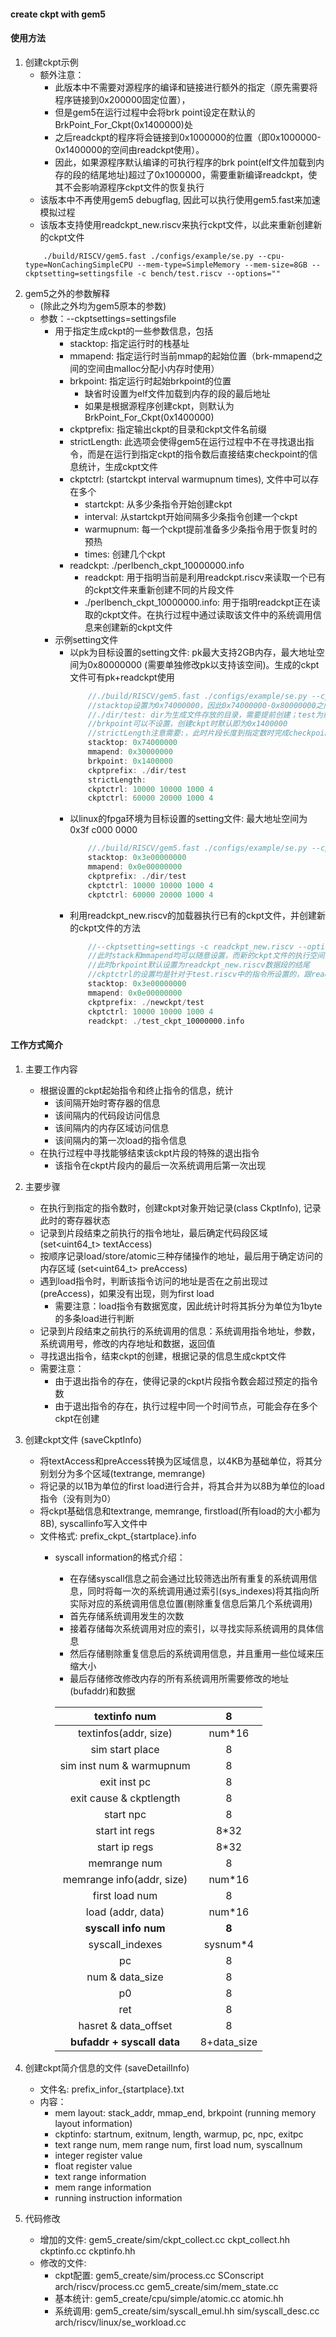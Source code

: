 #### create ckpt with gem5
#### 使用方法
1. 创建ckpt示例
    - 额外注意：
      - 此版本中不需要对源程序的编译和链接进行额外的指定（原先需要将程序链接到0x200000固定位置），
      - 但是gem5在运行过程中会将brk point设定在默认的BrkPoint_For_Ckpt(0x1400000)处
      - 之后readckpt的程序将会链接到0x1000000的位置（即0x1000000-0x1400000的空间由readckpt使用）。
      - 因此，如果源程序默认编译的可执行程序的brk point(elf文件加载到内存的段的结尾地址)超过了0x1000000，需要重新编译readckpt，使其不会影响源程序ckpt文件的恢复执行
    - 该版本中不再使用gem5 debugflag, 因此可以执行使用gem5.fast来加速模拟过程
    - 该版本支持使用readckpt_new.riscv来执行ckpt文件，以此来重新创建新的ckpt文件
    ```shell
        ./build/RISCV/gem5.fast ./configs/example/se.py --cpu-type=NonCachingSimpleCPU --mem-type=SimpleMemory --mem-size=8GB --ckptsetting=settingsfile -c bench/test.riscv --options=""
    ```
2. gem5之外的参数解释
    - (除此之外均为gem5原本的参数)
    - 参数：--ckptsettings=settingsfile 
        - 用于指定生成ckpt的一些参数信息，包括
            - stacktop: 指定运行时的栈基址
            - mmapend: 指定运行时当前mmap的起始位置（brk-mmapend之间的空间由malloc分配小内存时使用）
            - brkpoint: 指定运行时起始brkpoint的位置
              - 缺省时设置为elf文件加载到内存的段的最后地址
              - 如果是根据源程序创建ckpt，则默认为BrkPoint_For_Ckpt(0x1400000)
            - ckptprefix: 指定输出ckpt的目录和ckpt文件名前缀
            - strictLength: 此选项会使得gem5在运行过程中不在寻找退出指令，而是在运行到指定ckpt的指令数后直接结束checkpoint的信息统计，生成ckpt文件
            - ckptctrl: (startckpt interval warmupnum times), 文件中可以存在多个
                - startckpt: 从多少条指令开始创建ckpt
                - interval: 从startckpt开始间隔多少条指令创建一个ckpt
                - warmupnum: 每一个ckpt提前准备多少条指令用于恢复时的预热
                - times: 创建几个ckpt
            - readckpt: ./perlbench_ckpt_10000000.info 
              - readckpt: 用于指明当前是利用readckpt.riscv来读取一个已有的ckpt文件来重新创建不同的片段文件
              - ./perlbench_ckpt_10000000.info: 用于指明readckpt正在读取的ckpt文件。在执行过程中通过读取该文件中的系统调用信息来创建新的ckpt文件
        - 示例setting文件
          - 以pk为目标设置的setting文件: pk最大支持2GB内存，最大地址空间为0x80000000 (需要单独修改pk以支持该空间)。生成的ckpt文件可有pk+readckpt使用
            ```c
                //./build/RISCV/gem5.fast ./configs/example/se.py --cpu-type=NonCachingSimpleCPU --mem-type=SimpleMemory --mem-size=8GB --ckptsetting=settingsfile -c bench/test.riscv
                //stacktop设置为0x74000000，因此0x74000000-0x80000000之间的空间由readckpt使用
                //./dir/test: dir为生成文件存放的目录，需要提前创建；test为前缀
                //brkpoint可以不设置，创建ckpt时默认即为0x1400000
                //strictLength注意需要:，此时片段长度到指定数时完成checkpoint的创建
                stacktop: 0x74000000
                mmapend: 0x30000000
                brkpoint: 0x1400000
                ckptprefix: ./dir/test
                strictLength: 
                ckptctrl: 10000 10000 1000 4
                ckptctrl: 60000 20000 1000 4
            ```
          - 以linux的fpga环境为目标设置的setting文件: 最大地址空间为0x3f c000 0000
            ```c
                //./build/RISCV/gem5.fast ./configs/example/se.py --cpu-type=NonCachingSimpleCPU --mem-type=SimpleMemory --mem-size=8GB --ckptsetting=settingsfile -c bench/test.riscv
                stacktop: 0x3e00000000
                mmapend: 0x0e00000000
                ckptprefix: ./dir/test
                ckptctrl: 10000 10000 1000 4
                ckptctrl: 60000 20000 1000 4
            ```
          - 利用readckpt_new.riscv的加载器执行已有的ckpt文件，并创建新的ckpt文件的方法
            ```c
                //--ckptsetting=settings -c readckpt_new.riscv --options="./test_ckpt_10000000.info ./test.riscv"
                //此时stack和mmapend均可以随意设置，而新的ckpt文件的执行空间由原本ckpt的执行空间所决定（原本可以由pk执行，新的仍旧可以）
                //此时brkpoint默认设置为readckpt_new.riscv数据段的结尾
                //ckptctrl的设置均是针对于test.riscv中的指令所设置的，跟readckpt没有关系
                stacktop: 0x3e00000000
                mmapend: 0x0e00000000
                ckptprefix: ./newckpt/test
                ckptctrl: 10000 10000 1000 4
                readckpt: ./test_ckpt_10000000.info
            ```

#### 工作方式简介
1. 主要工作内容
    - 根据设置的ckpt起始指令和终止指令的信息，统计
        - 该间隔开始时寄存器的信息
        - 该间隔内的代码段访问信息
        - 该间隔内的内存区域访问信息
        - 该间隔内的第一次load的指令信息
    - 在执行过程中寻找能够结束该ckpt片段的特殊的退出指令
        - 该指令在ckpt片段内的最后一次系统调用后第一次出现
    
2. 主要步骤
    - 在执行到指定的指令数时，创建ckpt对象开始记录(class CkptInfo), 记录此时的寄存器状态
    - 记录到片段结束之前执行的指令地址，最后确定代码段区域 (set<uint64_t> textAccess)
    - 按顺序记录load/store/atomic三种存储操作的地址，最后用于确定访问的内存区域 (set<uint64_t> preAccess)
    - 遇到load指令时，判断该指令访问的地址是否在之前出现过(preAccess)，如果没有出现，则为first load
        - 需要注意：load指令有数据宽度，因此统计时将其拆分为单位为1byte的多条load进行判断
    - 记录到片段结束之前执行的系统调用的信息：系统调用指令地址，参数，系统调用号，修改的内存地址和数据，返回值
    - 寻找退出指令，结束ckpt的创建，根据记录的信息生成ckpt文件
    - 需要注意：
        - 由于退出指令的存在，使得记录的ckpt片段指令数会超过预定的指令数
        - 由于退出指令的存在，执行过程中同一个时间节点，可能会存在多个ckpt在创建


3. 创建ckpt文件 (saveCkptInfo)
    - 将textAccess和preAccess转换为区域信息，以4KB为基础单位，将其分别划分为多个区域(textrange, memrange)
    - 将记录的以1B为单位的first load进行合并，将其合并为以8B为单位的load指令（没有则为0）
    - 将ckpt基础信息和textrange, memrange, firstload(所有load的大小都为8B), syscallinfo写入文件中
    - 文件格式: prefix_ckpt_{startplace}.info
        - syscall information的格式介绍：
            - 在存储syscall信息之前会通过比较筛选出所有重复的系统调用信息，同时将每一次的系统调用通过索引(sys_indexes)将其指向所实际对应的系统调用信息位置(剔除重复信息后第几个系统调用)
            - 首先存储系统调用发生的次数
            - 接着存储每次系统调用对应的索引，以寻找实际系统调用的具体信息
            - 然后存储剔除重复信息后的系统调用信息，并且重用一些位域来压缩大小
            - 最后存储修改修改内存的所有系统调用所需要修改的地址(bufaddr)和数据

            | textinfo num              | 8      |
            |:-------------------------:|:------:|
            | textinfos(addr, size)     | num\*16 |
            | sim start place           | 8      |
            | sim inst num & warmupnum  | 8      |
            | exit inst pc              | 8      |
            | exit cause & ckptlength   | 8      |
            | start npc                 | 8      |
            | start int regs            | 8\*32   |
            | start ip regs             | 8\*32   |
            | memrange num              | 8      |
            | memrange info(addr, size) | num\*16 |
            | first load num            | 8      |
            | load (addr, data)         | num\*16 |
            | **syscall info num**      |**8**   |
            | syscall_indexes           |sysnum\*4|
            | pc                        | 8      |
            | num & data_size           | 8      |
            | p0                        | 8      |
            | ret                       | 8      |
            | hasret & data_offset      | 8      |
            |**bufaddr + syscall data** | 8+data_size|

4. 创建ckpt简介信息的文件 (saveDetailInfo)
    - 文件名: prefix_infor_{startplace}.txt
    - 内容：
        - mem layout: stack_addr, mmap_end, brkpoint (running memory layout information)
        - ckptinfo: startnum, exitnum, length, warmup, pc, npc, exitpc
        - text range num, mem range num, first load num, syscallnum
        - integer register value
        - float register value
        - text range information
        - mem range information
        - running instruction information


5. 代码修改
    - 增加的文件: gem5_create/sim/ckpt_collect.cc  ckpt_collect.hh  ckptinfo.cc  ckptinfo.hh
    - 修改的文件:
        - ckpt配置: gem5_create/sim/process.cc SConscript arch/riscv/process.cc gem5_create/sim/mem_state.cc
        - 基本统计: gem5_create/cpu/simple/atomic.cc atomic.hh
        - 系统调用: gem5_create/sim/syscall_emul.hh sim/syscall_desc.cc arch/riscv/linux/se_workload.cc